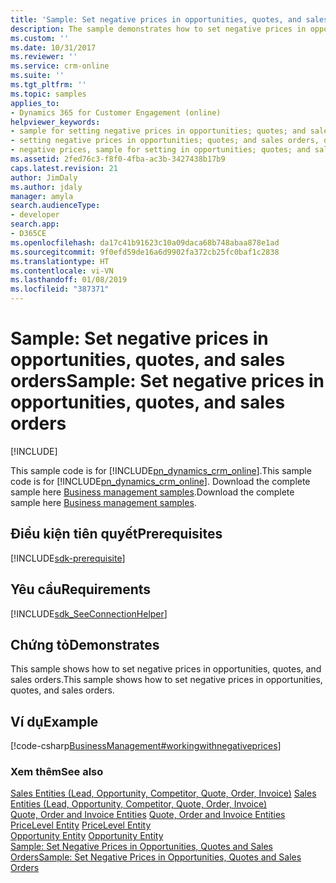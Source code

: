 ```yaml
---
title: 'Sample: Set negative prices in opportunities, quotes, and sales orders sample-convert-opportunity-quote-early-bound.md (Developer Guide for Dynamics 365 for Customer Engagement) | MicrosoftDocs'
description: The sample demonstrates how to set negative prices in opportunities, quotes, and sales orders.
ms.custom: ''
ms.date: 10/31/2017
ms.reviewer: ''
ms.service: crm-online
ms.suite: ''
ms.tgt_pltfrm: ''
ms.topic: samples
applies_to:
- Dynamics 365 for Customer Engagement (online)
helpviewer_keywords:
- sample for setting negative prices in opportunities; quotes; and sales orders
- setting negative prices in opportunities; quotes; and sales orders, quote entities sample
- negative prices, sample for setting in opportunities; quotes; and sales orders
ms.assetid: 2fed76c3-f8f0-4fba-ac3b-3427438b17b9
caps.latest.revision: 21
author: JimDaly
ms.author: jdaly
manager: amyla
search.audienceType:
- developer
search.app:
- D365CE
ms.openlocfilehash: da17c41b91623c10a09daca68b748abaa878e1ad
ms.sourcegitcommit: 9f0efd59de16a6d9902fa372cb25fc0baf1c2838
ms.translationtype: HT
ms.contentlocale: vi-VN
ms.lasthandoff: 01/08/2019
ms.locfileid: "387371"
---
```

# <a name="sample-set-negative-prices-in-opportunities-quotes-and-sales-orders"></a><span data-ttu-id="a93b4-103">Sample: Set negative prices in opportunities, quotes, and sales orders</span><span class="sxs-lookup"><span data-stu-id="a93b4-103">Sample: Set negative prices in opportunities, quotes, and sales orders</span></span>

[!INCLUDE[](../includes/cc_applies_to_update_9_0_0.md)]

<span data-ttu-id="a93b4-104">This sample code is for [!INCLUDE[pn_dynamics_crm_online](../includes/pn-dynamics-crm-online.md)].</span><span class="sxs-lookup"><span data-stu-id="a93b4-104">This sample code is for [!INCLUDE[pn_dynamics_crm_online](../includes/pn-dynamics-crm-online.md)].</span></span> <span data-ttu-id="a93b4-105">Download the complete sample here [Business management samples](https://code.msdn.microsoft.com/Business-Management-Samples-6a482e62).</span><span class="sxs-lookup"><span data-stu-id="a93b4-105">Download the complete sample here [Business management samples](https://code.msdn.microsoft.com/Business-Management-Samples-6a482e62).</span></span> 

## <a name="prerequisites"></a><span data-ttu-id="a93b4-106">Điều kiện tiên quyết</span><span class="sxs-lookup"><span data-stu-id="a93b4-106">Prerequisites</span></span>
[!INCLUDE[sdk-prerequisite](../includes/sdk-prerequisite.md)]
   
## <a name="requirements"></a><span data-ttu-id="a93b4-107">Yêu cầu</span><span class="sxs-lookup"><span data-stu-id="a93b4-107">Requirements</span></span>  
[!INCLUDE[sdk_SeeConnectionHelper](../includes/sdk-seeconnectionhelper.md)]
  
## <a name="demonstrates"></a><span data-ttu-id="a93b4-108">Chứng tỏ</span><span class="sxs-lookup"><span data-stu-id="a93b4-108">Demonstrates</span></span>  
 <span data-ttu-id="a93b4-109">This sample shows how to set negative prices in opportunities, quotes, and sales orders.</span><span class="sxs-lookup"><span data-stu-id="a93b4-109">This sample shows how to set negative prices in opportunities, quotes, and sales orders.</span></span>  
  
## <a name="example"></a><span data-ttu-id="a93b4-110">Ví dụ</span><span class="sxs-lookup"><span data-stu-id="a93b4-110">Example</span></span>  
 [!code-csharp[BusinessManagement#workingwithnegativeprices](../snippets/csharp/CRMV8/businessmanagement/cs/workingwithnegativeprices.cs#workingwithnegativeprices)]  
  
### <a name="see-also"></a><span data-ttu-id="a93b4-111">Xem thêm</span><span class="sxs-lookup"><span data-stu-id="a93b4-111">See also</span></span>  
 <span data-ttu-id="a93b4-112">[Sales Entities (Lead, Opportunity, Competitor, Quote, Order, Invoice)](sales-entities-lead-opportunity-competitor-quote-order-invoice.md) </span><span class="sxs-lookup"><span data-stu-id="a93b4-112">[Sales Entities (Lead, Opportunity, Competitor, Quote, Order, Invoice)](sales-entities-lead-opportunity-competitor-quote-order-invoice.md) </span></span>  
 <span data-ttu-id="a93b4-113">[Quote, Order and Invoice Entities](quote-order-invoice-entities.md) </span><span class="sxs-lookup"><span data-stu-id="a93b4-113">[Quote, Order and Invoice Entities](quote-order-invoice-entities.md) </span></span>  
 <span data-ttu-id="a93b4-114">[PriceLevel Entity](entities/pricelevel.md) </span><span class="sxs-lookup"><span data-stu-id="a93b4-114">[PriceLevel Entity](entities/pricelevel.md) </span></span>  
 <span data-ttu-id="a93b4-115">[Opportunity Entity](entities/opportunity.md) </span><span class="sxs-lookup"><span data-stu-id="a93b4-115">[Opportunity Entity](entities/opportunity.md) </span></span>  
 [<span data-ttu-id="a93b4-116">Sample: Set Negative Prices in Opportunities, Quotes and Sales Orders</span><span class="sxs-lookup"><span data-stu-id="a93b4-116">Sample: Set Negative Prices in Opportunities, Quotes and Sales Orders</span></span>](sample-set-negative-prices-opportunities-quotes-sales-orders.md)
